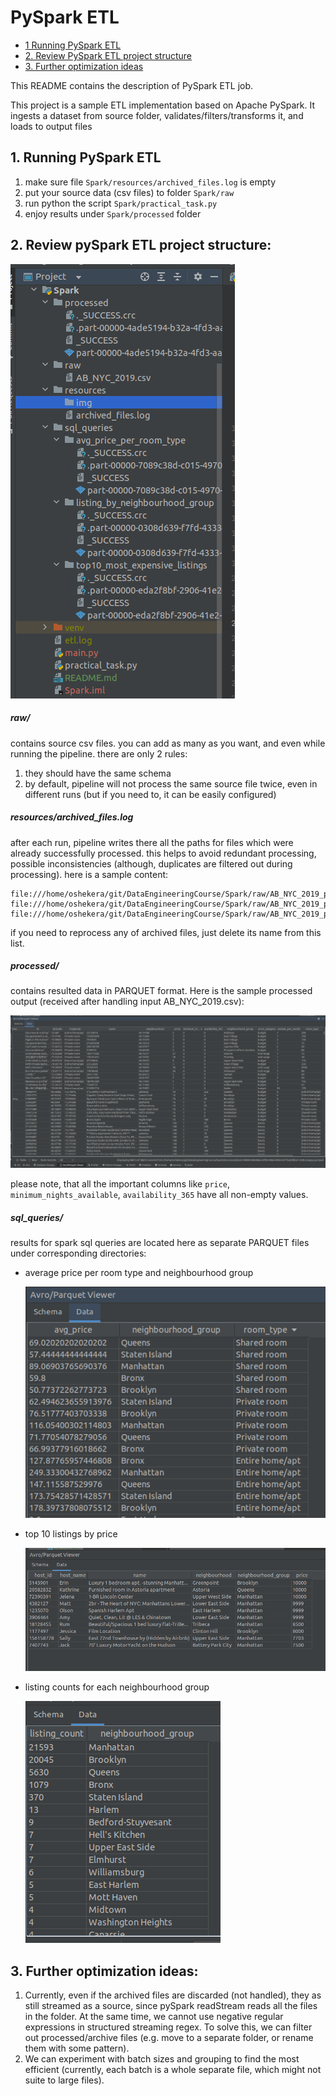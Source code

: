 # PySpark ETL

- [1 Running PySpark ETL](#1-running-pyspark-etl)
- [2. Review PySpark ETL project structure](#2-review-pyspark-etl-project-structure)
- [3. Further optimization ideas](#3-further-optimization-ideas)

This README contains the description of PySpark ETL job.

This project is a sample ETL implementation based on Apache PySpark.
It ingests a dataset from source folder, validates/filters/transforms it,
and loads to output files


## 1. Running PySpark ETL
1. make sure file ```Spark/resources/archived_files.log``` is empty 
2. put your source data (csv files) to folder ```Spark/raw```
3. run python the script ```Spark/practical_task.py```
4. enjoy results under ```Spark/processed``` folder


## 2. Review pySpark ETL project structure:
![Alt text](resources/img/project_structure.png)

##### raw/

contains source csv files. you can add as many as you want, and even while running the pipeline.
there are only 2 rules:
1. they should have the same schema
2. by default, pipeline will not process the same source file twice, even in different runs (but if you need to, it can be easily configured)

##### resources/archived_files.log

after each run, pipeline writes there all the paths for files which were already successfully processed.
this helps to avoid redundant processing, possible inconsistencies (although, duplicates are filtered out during processing).
here is a sample content:

```
file:///home/oshekera/git/DataEngineeringCourse/Spark/raw/AB_NYC_2019_part1.csv
file:///home/oshekera/git/DataEngineeringCourse/Spark/raw/AB_NYC_2019_part2.csv
file:///home/oshekera/git/DataEngineeringCourse/Spark/raw/AB_NYC_2019_part3.csv

```
if you need to reprocess any of archived files, just delete its name from this list.


##### processed/
contains resulted data in PARQUET format.
Here is the sample processed output (received after handling input AB_NYC_2019.csv):

![Alt text](resources/img/output_parquet.png)

please note, that all the important columns like ```price```, ```minimum_nights_available```, ```availability_365``` have all non-empty values.


##### sql_queries/
results for spark sql queries are located here as separate PARQUET files under corresponding directories:
- average price per room type and neighbourhood group


  ![Alt text](resources/img/avg_price_per_room_type_neighbourhood_group.png)


- top 10 listings by price

  ![Alt text](resources/img/top10_by_prices.png)


- listing counts for each neighbourhood group

  ![Alt text](resources/img/counts_par_neighbourhood_group.png)




## 3. Further optimization ideas:
1. Currently, even if the archived files are discarded (not handled), they as still streamed as a source, since pySpark readStream reads all the files in the folder. At the same time, we cannot use negative regular expressions in structured streaming regex. To solve this, we can filter out processed/archive files (e.g. move to a separate folder, or rename them with some pattern).
2. We can experiment with batch sizes and grouping to find the most efficient (currently, each batch is a whole separate file, which might not suite to large files).
